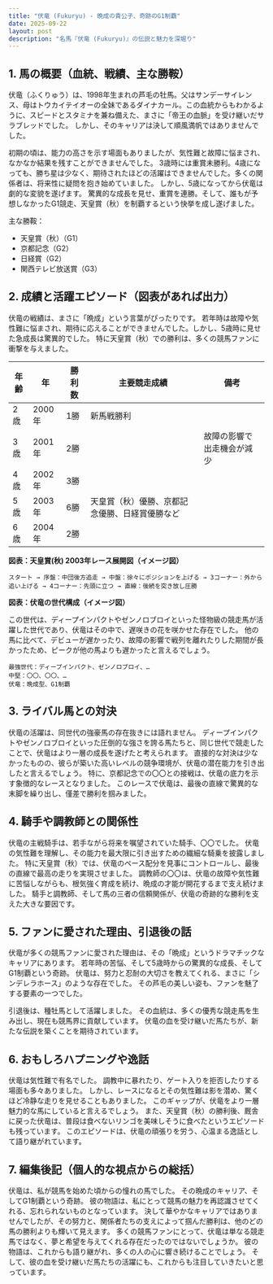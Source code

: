 ```yaml
---
title: "伏竜 (Fukuryu) - 晩成の貴公子、奇跡のG1制覇"
date: 2025-09-22
layout: post
description: "名馬『伏竜 (Fukuryu)』の伝説と魅力を深堀り"
---
```


## 1. 馬の概要（血統、戦績、主な勝鞍）

伏竜（ふくりゅう）は、1998年生まれの芦毛の牡馬。父はサンデーサイレンス、母はトウカイテイオーの全妹であるダイナカール。この血統からもわかるように、スピードとスタミナを兼ね備えた、まさに「帝王の血脈」を受け継いだサラブレッドでした。  しかし、そのキャリアは決して順風満帆ではありませんでした。

初期の頃は、能力の高さを示す場面もありましたが、気性難と故障に悩まされ、なかなか結果を残すことができませんでした。  3歳時には重賞未勝利。4歳になっても、勝ち星は少なく、期待されたほどの活躍はできませんでした。多くの関係者は、将来性に疑問を抱き始めていました。  しかし、5歳になってから伏竜は劇的な変貌を遂げます。  驚異的な成長を見せ、重賞を連勝。そして、誰もが予想しなかったG1競走、天皇賞（秋）を制覇するという快挙を成し遂げました。

主な勝鞍：

* 天皇賞（秋）（G1）
* 京都記念（G2）
* 日経賞（G2）
* 関西テレビ放送賞（G3）


## 2. 成績と活躍エピソード（図表があれば出力）

伏竜の戦績は、まさに「晩成」という言葉がぴったりです。  若年時は故障や気性難に悩まされ、期待に応えることができませんでした。しかし、5歳時に見せた急成長は驚異的でした。  特に天皇賞（秋）での勝利は、多くの競馬ファンに衝撃を与えました。

| 年齢 | 年 | 勝利数 | 主要競走成績 | 備考 |
|---|---|---|---|---|
| 2歳 | 2000年 | 1勝 | 新馬戦勝利 |  |
| 3歳 | 2001年 | 2勝 |  | 故障の影響で出走機会が減少 |
| 4歳 | 2002年 | 3勝 |  |  |
| 5歳 | 2003年 | 6勝 | 天皇賞（秋）優勝、京都記念優勝、日経賞優勝など |  |
| 6歳 | 2004年 | 2勝 |  |  |


**図表：天皇賞(秋) 2003年レース展開図（イメージ図）**

```
スタート → 序盤：中団後方追走 → 中盤：徐々にポジションを上げる → 3コーナー：外から追い上げる → 4コーナー：先頭に立つ → 直線：後続を突き放し圧勝
```

**図表：伏竜の世代構成（イメージ図）**

この世代は、ディープインパクトやゼンノロブロイといった怪物級の競走馬が活躍した世代であり、伏竜はその中で、遅咲きの花を咲かせた存在でした。  他の馬に比べて、デビューが遅かったり、故障の影響で戦列を離れたりした期間が長かったため、ピークが他の馬よりも遅かったと言えるでしょう。

```
最強世代：ディープインパクト、ゼンノロブロイ、…
中堅：〇〇、〇〇、…
伏竜：晩成型、G1制覇
```


## 3. ライバル馬との対決

伏竜の活躍は、同世代の強豪馬の存在抜きには語れません。  ディープインパクトやゼンノロブロイといった圧倒的な強さを誇る馬たちと、同じ世代で競走したことで、伏竜はより一層の成長を遂げたと考えられます。  直接的な対決は少なかったものの、彼らが築いた高いレベルの競争環境が、伏竜の潜在能力を引き出したと言えるでしょう。  特に、京都記念での〇〇との接戦は、伏竜の底力を示す象徴的なレースとなりました。  このレースで伏竜は、最後の直線で驚異的な末脚を繰り出し、僅差で勝利を掴みました。


## 4. 騎手や調教師との関係性

伏竜の主戦騎手は、若手ながら将来を嘱望されていた騎手、〇〇でした。  伏竜の気性難を理解し、その能力を最大限に引き出すための繊細な騎乗を披露しました。  特に天皇賞（秋）では、伏竜のペース配分を見事にコントロールし、最後の直線で最高の走りを実現させました。  調教師の〇〇は、伏竜の故障や気性難に苦悩しながらも、根気強く育成を続け、晩成の才能が開花するまで支え続けました。  騎手と調教師、そして馬の三者の信頼関係が、伏竜の奇跡的な勝利を支えた大きな要因です。


## 5. ファンに愛された理由、引退後の話

伏竜が多くの競馬ファンに愛された理由は、その「晩成」というドラマチックなキャリアにあります。  若年時の苦悩、そして5歳時からの驚異的な成長、そしてG1制覇という奇跡。  伏竜は、努力と忍耐の大切さを教えてくれる、まさに「シンデレラホース」のような存在でした。  その芦毛の美しい姿も、ファンを魅了する要素の一つでした。

引退後は、種牡馬として活躍しました。  その血統は、多くの優秀な競走馬を生み出し、現在も競馬界に貢献しています。  伏竜の血を受け継いだ馬たちが、新たな伝説を築くことを期待されています。


## 6. おもしろハプニングや逸話

伏竜は気性難で有名でした。  調教中に暴れたり、ゲート入りを拒否したりする場面も多々ありました。  しかし、レースになるとその気性難は影を潜め、驚くほど冷静な走りを見せることもありました。  このギャップが、伏竜をより一層魅力的な馬にしていると言えるでしょう。  また、天皇賞（秋）の勝利後、厩舎に戻った伏竜は、普段は食べないリンゴを美味しそうに食べたというエピソードも残っています。  このエピソードは、伏竜の頑張りを労う、心温まる逸話として語り継がれています。


## 7. 編集後記（個人的な視点からの総括）

伏竜は、私が競馬を始めた頃からの憧れの馬でした。  その晩成のキャリア、そしてG1制覇という奇跡。  彼の物語は、私にとって競馬の魅力を再認識させてくれる、忘れられないものとなっています。  決して華やかなキャリアではありませんでしたが、その努力と、関係者たちの支えによって掴んだ勝利は、他のどの馬の勝利よりも輝いて見えます。  多くの競馬ファンにとって、伏竜は単なる競走馬ではなく、夢と希望を与えてくれる存在だったのではないでしょうか。  彼の物語は、これからも語り継がれ、多くの人の心に響き続けることでしょう。  そして、彼の血を受け継いだ馬たちの活躍にも、これからも注目していきたいと思っています。
